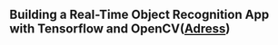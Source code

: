 ## Building a Real-Time Object Recognition App with Tensorflow and OpenCV([Adress](https://towardsdatascience.com/building-a-real-time-object-recognition-app-with-tensorflow-and-opencv-b7a2b4ebdc32))
